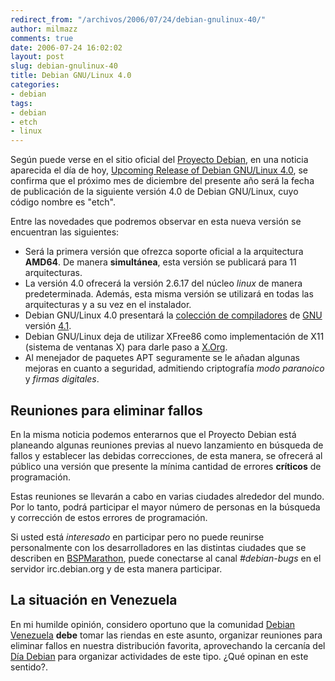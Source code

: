 ```yaml
---
redirect_from: "/archivos/2006/07/24/debian-gnulinux-40/"
author: milmazz
comments: true
date: 2006-07-24 16:02:02
layout: post
slug: debian-gnulinux-40
title: Debian GNU/Linux 4.0
categories:
- debian
tags:
- debian
- etch
- linux
---
```


Según puede verse en el sitio oficial del [Proyecto Debian](http://www.debian.org/), en una noticia aparecida el día de hoy, [Upcoming Release of Debian GNU/Linux 4.0](http://www.us.debian.org/News/2006/20060724), se confirma que el próximo mes de diciembre del presente año será la fecha de publicación de la siguiente versión 4.0 de Debian GNU/Linux, cuyo código nombre es "etch".

Entre las novedades que podremos observar en esta nueva versión se encuentran las siguientes:

  * Será la primera versión que ofrezca soporte oficial a la arquitectura **AMD64**. De manera **simultánea**, esta versión se publicará para 11 arquitecturas.
  * La versión 4.0 ofrecerá la versión 2.6.17 del núcleo _linux_ de manera predeterminada. Además, esta misma versión se utilizará en todas las arquitecturas y a su vez en el instalador.
  * Debian GNU/Linux 4.0 presentará la [colección de compiladores](http://gcc.gnu.org/) de [GNU](http://www.gnu.org/) versión [4.1](http://gcc.gnu.org/gcc-4.1/).
  * Debian GNU/Linux deja de utilizar XFree86 como implementación de X11 (sistema de ventanas X) para darle paso a [X.Org](http://x.org/).
  * Al menejador de paquetes APT seguramente se le añadan algunas mejoras en cuanto a seguridad, admitiendo criptografía _modo paranoico_ y _firmas digitales_.

## Reuniones para eliminar fallos

En la misma noticia podemos enterarnos que el Proyecto Debian está planeando algunas reuniones previas al nuevo lanzamiento en búsqueda de fallos y establecer las debidas correcciones, de esta manera, se ofrecerá al público una versión que presente la mínima cantidad de errores **críticos** de programación.

Estas reuniones se llevarán a cabo en varias ciudades alrededor del mundo. Por lo tanto, podrá participar el mayor número de personas en la búsqueda y corrección de estos errores de programación.

Si usted está _interesado_ en participar pero no puede reunirse personalmente con los desarrolladores en las distintas ciudades que se describen en [BSPMarathon](http://wiki.debian.org/BSPMarathon), puede conectarse al canal _#debian-bugs_ en el servidor irc.debian.org y de esta manera participar.

## La situación en Venezuela

En mi humilde opinión, considero oportuno que la comunidad [Debian Venezuela](http://www.debianvenezuela.org.ve/) **debe** tomar las riendas en este asunto, organizar reuniones para eliminar fallos en nuestra distribución favorita, aprovechando la cercanía del [Día Debian](http://wiki.debian.org/debianday) para organizar actividades de este tipo. ¿Qué opinan en este sentido?.